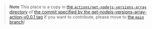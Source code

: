 > **Note**
> This place is a copy in [the `actions/get-nodejs-versions-array` directory] of [the commit specified by the get-nodejs-versions-array-action-v0.0.1 tag]
> If you want to contribute, please move to [the `main` branch]!

[the `main` branch]: https://github.com/sounisi5011/npm-packages/tree/main/actions/get-nodejs-versions-array
[the commit specified by the get-nodejs-versions-array-action-v0.0.1 tag]: https://github.com/sounisi5011/npm-packages/tree/get-nodejs-versions-array-action-v0.0.1
[the `actions/get-nodejs-versions-array` directory]: https://github.com/sounisi5011/npm-packages/tree/get-nodejs-versions-array-action-v0.0.1/actions/get-nodejs-versions-array
